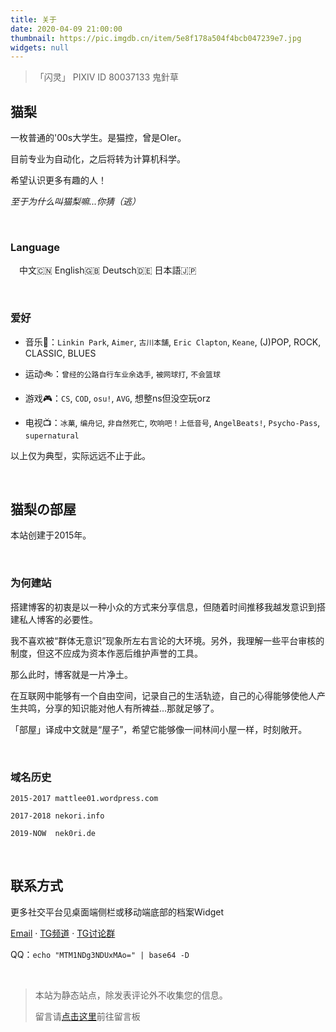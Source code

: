 ```yaml
---
title: 关于
date: 2020-04-09 21:00:00
thumbnail: https://pic.imgdb.cn/item/5e8f178a504f4bcb047239e7.jpg
widgets: null
---
```


> 「闪灵」 PIXIV ID 80037133 鬼針草

## 猫梨

一枚普通的'00s大学生。是猫控，曾是OIer。

目前专业为自动化，之后将转为计算机科学。

希望认识更多有趣的人！

*至于为什么叫猫梨嘛...你猜（逃）*

</br>

### Language

&emsp;中文🇨🇳 English🇬🇧 Deutsch🇩🇪 日本語🇯🇵

</br>

### 爱好

+ 音乐🎵：`Linkin Park`, `Aimer`, `古川本舗`, `Eric Clapton`, `Keane`, (J)POP, ROCK, CLASSIC, BLUES

+ 运动🚲：`曾经的公路自行车业余选手`, `被网球打`, `不会篮球`

+ 游戏🎮：`CS`, `COD`, `osu!`, `AVG`, 想整ns但没空玩orz

+ 电视📺：`冰菓`, `编舟记`, `非自然死亡`, `吹响吧！上低音号`, `AngelBeats!`, `Psycho-Pass`, `supernatural`

以上仅为典型，实际远远不止于此。

</br>

## 猫梨の部屋

本站创建于2015年。

</br>

### 为何建站

搭建博客的初衷是以一种小众的方式来分享信息，但随着时间推移我越发意识到搭建私人博客的必要性。

我不喜欢被“群体无意识”现象所左右言论的大环境。另外，我理解一些平台审核的制度，但这不应成为资本作恶后维护声誉的工具。

那么此时，博客就是一片净土。

在互联网中能够有一个自由空间，记录自己的生活轨迹，自己的心得能够使他人产生共鸣，分享的知识能对他人有所裨益...那就足够了。

「部屋」译成中文就是“屋子”，希望它能够像一间林间小屋一样，时刻敞开。

</br>

### 域名历史

    2015-2017 mattlee01.wordpress.com

    2017-2018 nekori.info

    2019-NOW  nek0ri.de

</br>

## 联系方式

更多社交平台见桌面端侧栏或移动端底部的档案Widget

[Email](nek0ri@outlook.com) · [TG频道](https://t.me/Radiori) · [TG讨论群](https://t.me/nek0ri_ne)

QQ：`echo "MTM1NDg3NDUxMAo=" | base64 -D`

</br>

> 本站为静态站点，除发表评论外不收集您的信息。
>
> 留言请[点击这里](/2018/12/31/留言板/)前往留言板